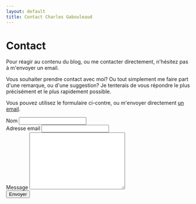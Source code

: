 ```yaml
---
layout: default
title: Contact Charles Gabouleaud
---
```


<div id="contact">
  <h1 class="pageTitle">Contact</h1>
  <div class="contactContent">
    <p class="intro">Pour réagir au contenu du blog, ou me contacter directement, n'hésitez pas à m'envoyer un email.</p>
    <p>Vous souhaiter prendre contact avec moi? Ou tout simplement me faire part d'une remarque, ou d'une suggestion? Je tenterais de vous répondre le plus précisément et le plus rapidement possible.</p>
	<p>Vous pouvez utilisez le formulaire ci-contre, ou m'envoyer directement <a href="mailto:charles.gabouleaud@gmail.com">un email</a>.</p>
  </div>
  <form action="http://formspree.io/charles.gabouleaud@gmail.com" method="POST">
    <label for="name">Nom</label>    
    <input type="text" id="name" name="name" class="full-width"><br>
    <label for="email">Adresse email</label>
    <input type="email" id="email" name="_replyto" class="full-width"><br>
    <label for="message">Message</label>
    <textarea name="message" id="message" cols="30" rows="10" class="full-width"></textarea><br>
    <input type="submit" value="Envoyer" class="button">
  </form>
</div>
